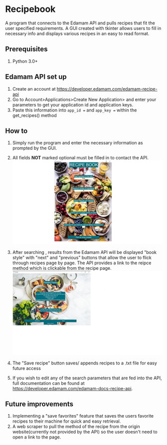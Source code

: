 # Recipebook
A program that connects to the Edamam API and pulls recipes that fit the user specified requirements. A GUI created with tkinter allows users to fill in necessary info and displays various recipes in an easy to read format.
## Prerequisites
1. Python 3.0+
## Edamam API set up
1. Create an account at https://developer.edamam.com/edamam-recipe-api
2. Go to Account>Applications>Create New Application> and enter your parameters to get your application id and application keys.
3. Paste this information into `app_id =` and `app_key =` within the get_recipes() method
## How to
1. Simply run the program and enter the necessary information as prompted by the GUI. 
2. All fields **NOT** marked optional must be filled in to contact the API. ![Cover image](https://github.com/Waxweasle/Recipebook/blob/main/cover.png)


3. After searching , results from the Edamam API will be displayed "book style" with "next" and "previous" buttons that allow the user to flick through recipes page by page. The API provides a link to the reipce method which is clickable from the recipe page.![page image](https://github.com/Waxweasle/Recipebook/blob/main/page.png)
4. The "Save recipe" button saves/ appends recipes to a .txt file for easy future access
6. If you wish to edit any of the search parameters that are fed into the API, full documentation can be found at https://developer.edamam.com/edamam-docs-recipe-api. 
## Future improvements
1. Implementing a "save favorites" feature that saves the users favorite recipes to their machine for quick and easy retrieval.
2. A web scraper to pull the method of the recipe from the origin website(currently not provided by the API) so the user doesn't need to open a link to the page.
